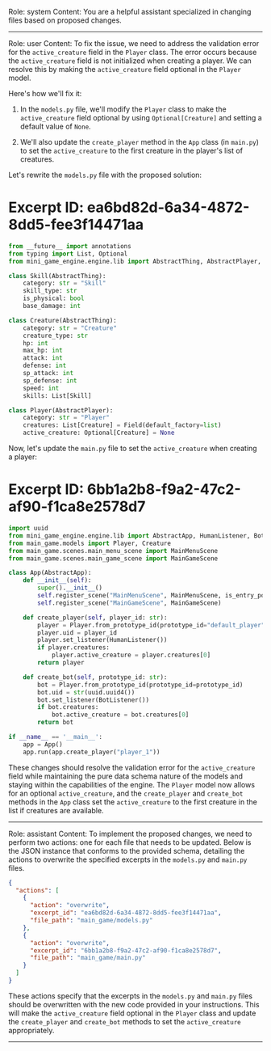 Role: system
Content: You are a helpful assistant specialized in changing files based on proposed changes.
__________________
Role: user
Content: To fix the issue, we need to address the validation error for the `active_creature` field in the `Player` class. The error occurs because the `active_creature` field is not initialized when creating a player. We can resolve this by making the `active_creature` field optional in the `Player` model.

Here's how we'll fix it:

1. In the `models.py` file, we'll modify the `Player` class to make the `active_creature` field optional by using `Optional[Creature]` and setting a default value of `None`.

2. We'll also update the `create_player` method in the `App` class (in `main.py`) to set the `active_creature` to the first creature in the player's list of creatures.

Let's rewrite the `models.py` file with the proposed solution:

# Excerpt ID: ea6bd82d-6a34-4872-8dd5-fee3f14471aa
```python main_game/models.py
from __future__ import annotations
from typing import List, Optional
from mini_game_engine.engine.lib import AbstractThing, AbstractPlayer, Field

class Skill(AbstractThing):
    category: str = "Skill"
    skill_type: str
    is_physical: bool
    base_damage: int

class Creature(AbstractThing):
    category: str = "Creature"
    creature_type: str
    hp: int
    max_hp: int
    attack: int
    defense: int
    sp_attack: int
    sp_defense: int
    speed: int
    skills: List[Skill]

class Player(AbstractPlayer):
    category: str = "Player"
    creatures: List[Creature] = Field(default_factory=list)
    active_creature: Optional[Creature] = None
```

Now, let's update the `main.py` file to set the `active_creature` when creating a player:

# Excerpt ID: 6bb1a2b8-f9a2-47c2-af90-f1ca8e2578d7
```python main_game/main.py
import uuid
from mini_game_engine.engine.lib import AbstractApp, HumanListener, BotListener
from main_game.models import Player, Creature
from main_game.scenes.main_menu_scene import MainMenuScene
from main_game.scenes.main_game_scene import MainGameScene

class App(AbstractApp):
    def __init__(self):
        super().__init__()
        self.register_scene("MainMenuScene", MainMenuScene, is_entry_point=True)
        self.register_scene("MainGameScene", MainGameScene)

    def create_player(self, player_id: str):
        player = Player.from_prototype_id(prototype_id="default_player")
        player.uid = player_id
        player.set_listener(HumanListener())
        if player.creatures:
            player.active_creature = player.creatures[0]
        return player

    def create_bot(self, prototype_id: str):
        bot = Player.from_prototype_id(prototype_id=prototype_id)
        bot.uid = str(uuid.uuid4())
        bot.set_listener(BotListener())
        if bot.creatures:
            bot.active_creature = bot.creatures[0]
        return bot

if __name__ == '__main__':
    app = App()
    app.run(app.create_player("player_1"))
```

These changes should resolve the validation error for the `active_creature` field while maintaining the pure data schema nature of the models and staying within the capabilities of the engine. The `Player` model now allows for an optional `active_creature`, and the `create_player` and `create_bot` methods in the `App` class set the `active_creature` to the first creature in the list if creatures are available.
__________________
Role: assistant
Content: To implement the proposed changes, we need to perform two actions: one for each file that needs to be updated. Below is the JSON instance that conforms to the provided schema, detailing the actions to overwrite the specified excerpts in the `models.py` and `main.py` files.

```json
{
  "actions": [
    {
      "action": "overwrite",
      "excerpt_id": "ea6bd82d-6a34-4872-8dd5-fee3f14471aa",
      "file_path": "main_game/models.py"
    },
    {
      "action": "overwrite",
      "excerpt_id": "6bb1a2b8-f9a2-47c2-af90-f1ca8e2578d7",
      "file_path": "main_game/main.py"
    }
  ]
}
```

These actions specify that the excerpts in the `models.py` and `main.py` files should be overwritten with the new code provided in your instructions. This will make the `active_creature` field optional in the `Player` class and update the `create_player` and `create_bot` methods to set the `active_creature` appropriately.
__________________
